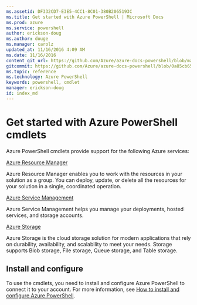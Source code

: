 ```yaml
---
ms.assetid: DF332CD7-E3E5-4CC1-8C01-380B2065193C
ms.title: Get started with Azure PowerShell | Microsoft Docs
ms.prod: azure
ms.service: powershell
author: erickson-doug
ms.author: douge
ms.manager: carolz
updated_at: 11/16/2016 4:09 AM
ms.date: 11/16/2016
content_git_url: https://github.com/Azure/azure-docs-powershell/blob/master/azureps-cmdlets-docs/index.md
gitcommit: https://github.com/Azure/azure-docs-powershell/blob/0a85cb6516374c279feb442d5c33cfa7d91df36b/azureps-cmdlets-docs/index.md
ms.topic: reference
ms.technology: Azure PowerShell
keywords: powershell, cmdlet
manager: erickson-doug
id: index_md
---
```


# Get started with Azure PowerShell cmdlets

Azure PowerShell cmdlets provide support for the following Azure services:

[Azure Resource Manager](~/ResourceManager/)

Azure Resource Manager enables you to work with the resources in your solution as a group.
You can deploy, update, or delete all the resources for your solution in a single, coordinated operation.


[Azure Service Management](~/ServiceManagement/)

Azure Service Management helps you manage your deployments, hosted services, and storage accounts.


[Azure Storage](~/Storage/)

Azure Storage is the cloud storage solution for modern applications that rely on durability, availability, and scalability to meet your needs.
Storage supports Blob storage, File storage, Queue storage, and Table storage.


## Install and configure

To use the cmdlets, you need to install and configure Azure PowerShell to connect it to your account. For more information, see [How to install and configure Azure PowerShell](https://azure.microsoft.com/en-us/documentation/articles/powershell-install-configure/).
